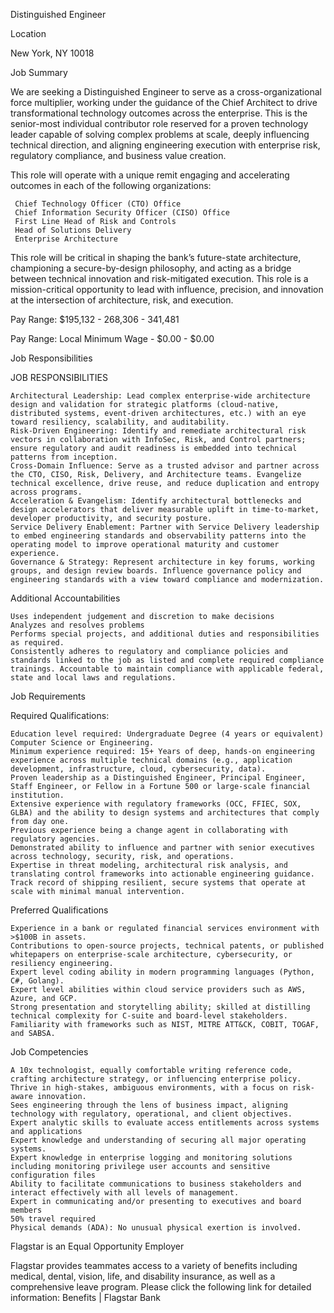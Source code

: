 Distinguished Engineer

Location

New York, NY 10018

Job Summary

We are seeking a Distinguished Engineer to serve as a cross-organizational force multiplier, working under the guidance of the Chief Architect to drive transformational technology outcomes across the enterprise. This is the senior-most individual contributor role reserved for a proven technology leader capable of solving complex problems at scale, deeply influencing technical direction, and aligning engineering execution with enterprise risk, regulatory compliance, and business value creation.

This role will operate with a unique remit engaging and accelerating outcomes in each of the following organizations:

     Chief Technology Officer (CTO) Office
     Chief Information Security Officer (CISO) Office
     First Line Head of Risk and Controls
     Head of Solutions Delivery
     Enterprise Architecture

This role will be critical in shaping the bank’s future-state architecture, championing a secure-by-design philosophy, and acting as a bridge between technical innovation and risk-mitigated execution. This role is a mission-critical opportunity to lead with influence, precision, and innovation at the intersection of architecture, risk, and execution.

Pay Range: $195,132 - 268,306 - 341,481

Pay Range: Local Minimum Wage - $0.00 - $0.00

Job Responsibilities

JOB RESPONSIBILITIES 

    Architectural Leadership: Lead complex enterprise-wide architecture design and validation for strategic platforms (cloud-native, distributed systems, event-driven architectures, etc.) with an eye toward resiliency, scalability, and auditability.
    Risk-Driven Engineering: Identify and remediate architectural risk vectors in collaboration with InfoSec, Risk, and Control partners; ensure regulatory and audit readiness is embedded into technical patterns from inception.
    Cross-Domain Influence: Serve as a trusted advisor and partner across the CTO, CISO, Risk, Delivery, and Architecture teams. Evangelize technical excellence, drive reuse, and reduce duplication and entropy across programs.
    Acceleration & Evangelism: Identify architectural bottlenecks and design accelerators that deliver measurable uplift in time-to-market, developer productivity, and security posture.
    Service Delivery Enablement: Partner with Service Delivery leadership to embed engineering standards and observability patterns into the operating model to improve operational maturity and customer experience.
    Governance & Strategy: Represent architecture in key forums, working groups, and design review boards. Influence governance policy and engineering standards with a view toward compliance and modernization.

Additional Accountabilities

    Uses independent judgement and discretion to make decisions
    Analyzes and resolves problems
    Performs special projects, and additional duties and responsibilities as required.
    Consistently adheres to regulatory and compliance policies and standards linked to the job as listed and complete required compliance trainings. Accountable to maintain compliance with applicable federal, state and local laws and regulations.

Job Requirements

Required Qualifications:

    Education level required: Undergraduate Degree (4 years or equivalent) Computer Science or Engineering.
    Minimum experience required: 15+ Years of deep, hands-on engineering experience across multiple technical domains (e.g., application development, infrastructure, cloud, cybersecurity, data).
    Proven leadership as a Distinguished Engineer, Principal Engineer, Staff Engineer, or Fellow in a Fortune 500 or large-scale financial institution.
    Extensive experience with regulatory frameworks (OCC, FFIEC, SOX, GLBA) and the ability to design systems and architectures that comply from day one.
    Previous experience being a change agent in collaborating with regulatory agencies.
    Demonstrated ability to influence and partner with senior executives across technology, security, risk, and operations.
    Expertise in threat modeling, architectural risk analysis, and translating control frameworks into actionable engineering guidance.
    Track record of shipping resilient, secure systems that operate at scale with minimal manual intervention.

Preferred Qualifications

    Experience in a bank or regulated financial services environment with >$100B in assets.
    Contributions to open-source projects, technical patents, or published whitepapers on enterprise-scale architecture, cybersecurity, or resiliency engineering.
    Expert level coding ability in modern programming languages (Python, C#, Golang).
    Expert level abilities within cloud service providers such as AWS, Azure, and GCP.
    Strong presentation and storytelling ability; skilled at distilling technical complexity for C-suite and board-level stakeholders.
    Familiarity with frameworks such as NIST, MITRE ATT&CK, COBIT, TOGAF, and SABSA.

Job Competencies

    A 10x technologist, equally comfortable writing reference code, crafting architecture strategy, or influencing enterprise policy.
    Thrive in high-stakes, ambiguous environments, with a focus on risk-aware innovation.
    Sees engineering through the lens of business impact, aligning technology with regulatory, operational, and client objectives.
    Expert analytic skills to evaluate access entitlements across systems and applications
    Expert knowledge and understanding of securing all major operating systems.
    Expert knowledge in enterprise logging and monitoring solutions including monitoring privilege user accounts and sensitive configuration files
    Ability to facilitate communications to business stakeholders and interact effectively with all levels of management.
    Expert in communicating and/or presenting to executives and board members
    50% travel required
    Physical demands (ADA): No unusual physical exertion is involved.

Flagstar is an Equal Opportunity Employer

Flagstar provides teammates access to a variety of benefits including medical, dental, vision, life, and disability insurance, as well as a comprehensive leave program. Please click the following link for detailed information: Benefits | Flagstar Bank